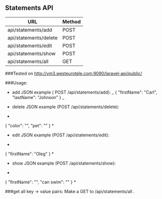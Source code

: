 ## Statements API
URL|Method
---|---
  api/statements/add     | POST     
  api/statements/delete  | POST     
  api/statements/edit    | POST     
  api/statements/show    | POST     
  api/statements/all     | GET|HEAD 


###Tested on http://vm3.westeurotele.com:9090/laravel-api/public/

###Usage:
- add JSON example ( POST /api/statements/add):
_
{
  "firstName": "Carl",
  "lastName": "Johnson"
}
_

- delete JSON example (POST /api/statements/delete):
*
{
  "color": "",
  "pet": ""
}
*

- edit JSON example (POST /api/statements/edit):
*
{
  "firstName": "Oleg"
}
*

- show JSON example (POST /api/statements/show):
*
{
  "firstName": "",
  "can swim": ""
}
*

###get all key -> value pairs:
Make a GET to /api/statements/all .

